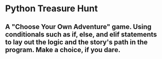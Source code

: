 # Python Treasure Hunt

## A "Choose Your Own Adventure" game. Using conditionals such as if, else, and elif statements to lay out the logic and the story's path in the program. Make a choice, if you dare.

